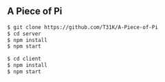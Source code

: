 ## A Piece of Pi


```sh
$ git clone https://github.com/T31K/A-Piece-of-Pi
$ cd server
$ npm install 
$ npm start
```

```sh
$ cd client
$ npm install
$ npm start
```
